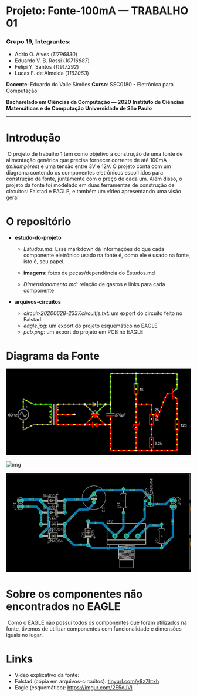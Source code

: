 # Projeto: Fonte-100mA — TRABALHO 01



### Grupo 19, Integrantes:

* Adrio O. Alves (*11796830*)
* Eduardo V. B. Rossi (*10716887*)
* Felipi Y. Santos (*11917292*)
* Lucas F. de Almeida (*1162063*)



**Docente**: Eduardo do Valle Simões
**Curso**: SSC0180 - Eletrônica para Computação

**Bacharelado em Ciências da Computação — 2020**
**Instituto de Ciências Matemáticas e de Computação**
**Universidade de São Paulo**

---









# Introdução



​	O projeto de trabalho 1 tem como objetivo a construção de uma fonte de alimentação genérica que precisa  fornecer corrente de até 100mA (*miliampères*) e uma tensão entre 3V e 12V. O projeto conta com um diagrama contendo os componentes eletrônicos escolhidos para construção da fonte, juntamente com o preço de cada um. Além disso, o projeto da fonte foi modelado em duas ferramentas de construção de circuitos: Falstad e EAGLE, e também um vídeo apresentando uma visão geral.





 # O repositório



* **estudo-do-projeto**

  * *Estudos.md*: Esse markdown dá informações do que cada componente eletrônico usado na fonte é, como ele é usado na fonte, isto é, seu papel.

  * **imagens**: fotos de peças/dependência do Estudos.md

  * *Dimensionamento.md*: relação de gastos e links para cada componente



* **arquivos-circuitos**

  * *circuit-20200628-2337.circuitjs.txt*: um export do circuito feito no Falstad.
  * *eagle.jpg*: um export do projeto esquemático no EAGLE
  * *pcb.png*: um export do projeto em PCB no EAGLE





# Diagrama da Fonte

![alt text](https://github.com/cs-lucasalmeida/fonte-100mA/blob/revisao-do-projeto/arquivos-circuitos/circuito.png?raw=true)

![img](https://i.imgur.com/2E5dJVi.jpg)

![alt text](https://github.com/cs-lucasalmeida/fonte-100mA/blob/revisao-do-projeto/arquivos-circuitos/pcb.png?raw=true)



# Sobre os componentes não encontrados no EAGLE



​	Como o EAGLE não possui todos os componentes que foram utilizados na fonte, tivemos de utilizar componentes com funcionalidade e dimensões iguais no lugar.


# Links

* Vídeo explicativo da fonte:
* Falstad (cópia em arquivos-circuitos): [tinyurl.com/y8z7htxh]()
* Eagle (esquemático): https://imgur.com/2E5dJVi

